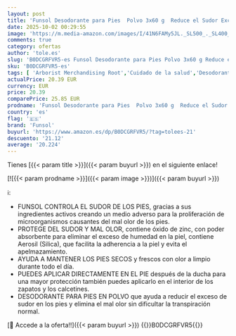 ```yaml
---
layout: post
title: 'Funsol Desodorante para Pies  Polvo 3x60 g  Reduce el Sudor Excesivo  Elimina el Mal Olor de los Pies  Todo Tipo de Calzado  Zapatos  Deportivas y Calcetines'
date: 2025-10-02 00:29:55
image: 'https://m.media-amazon.com/images/I/41N6FAMy5JL._SL500_._SL400_.jpg'
comments: true
category: ofertas
author: 'tole.es'
slug: 'B0DCGRFVR5-es Funsol Desodorante para Pies Polvo 3x60 g Reduce el Sudor...'
sku: 'B0DCGRFVR5-es'
tags: [ 'Arborist Merchandising Root','Cuidado de la salud','Desodorante de zapatos en medicamentos, remedios y suplementos dietéticos','Foot Care','Hub de Salud','Podología en medicamentos, remedios y suplementos dietéticos','Salud y cuidado personal','Self Service','Special Features Stores','d1f558da-03d3-4105-8a50-454423a601fb_0','d1f558da-03d3-4105-8a50-454423a601fb_5501','funsol','zapatos','🇪🇸', ]
actualPrice: 20.39 EUR
currency: EUR
price: 20.39
comparePrice: 25.85 EUR
prodname: 'Funsol Desodorante para Pies  Polvo 3x60 g  Reduce el Sudor Excesivo  Elimina el Mal Olor de los Pies  Todo Tipo de Calzado  Zapatos  Deportivas y Calcetines'
country: 'es'
flag: '🇪🇸'
brand: 'Funsol'
buyurl: 'https://www.amazon.es/dp/B0DCGRFVR5/?tag=tolees-21'
descuento: '21.12'
average: '20.224'
---
```


Tienes [{{< param title >}}]({{< param buyurl >}}) en el siguiente enlace!

[![{{< param prodname >}}]({{< param image >}})]({{< param buyurl >}})

ℹ️:

- FUNSOL CONTROLA EL SUDOR DE LOS PIES, gracias a sus ingredientes activos creando un medio adverso para la proliferación de microorganismos causantes del mal olor de los pies.
- PROTEGE DEL SUDOR Y MAL OLOR, contiene óxido de zinc, con poder absorbente para eliminar el exceso de humedad en la piel, contiene Aerosil (Silica), que facilita la adherencia a la piel y evita el apelmazamiento.
- AYUDA A MANTENER LOS PIES SECOS y frescos con olor a limpio durante todo el día.
- PUEDES APLICAR DIRECTAMENTE EN EL PIE después de la ducha para una mayor protección también puedes aplicarlo en el interior de los zapatos y los calcetines.
- DESODORANTE PARA PIES EN POLVO que ayuda a reducir el exceso de sudor en los pies y elimina el mal olor sin dificultar la transpiración normal.

[🛒 Accede a la oferta!!]({{< param buyurl >}})
{{<world>}}B0DCGRFVR5{{</world>}}
